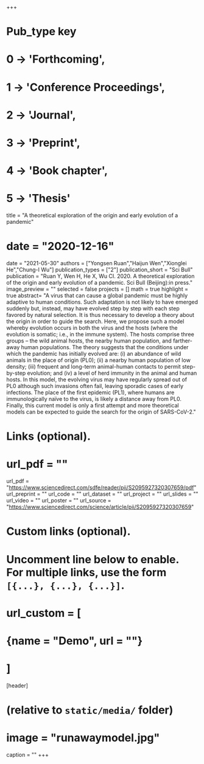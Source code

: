 +++
# Pub_type key
# 0 -> 'Forthcoming',
# 1 -> 'Conference Proceedings',
# 2 -> 'Journal',
# 3 -> 'Preprint',
# 4 -> 'Book chapter',
# 5 -> 'Thesis'


title = "A theoretical exploration of the origin and early evolution of a pandemic"
# date = "2020-12-16"
date = "2021-05-30"
authors = ["Yongsen Ruan","Haijun Wen","Xionglei He","Chung-I Wu"]
publication_types = ["2"]
publication_short = "Sci Bull"
publication = "Ruan Y, Wen H, He X, Wu CI. 2020. A theoretical exploration of the origin and early evolution of a pandemic. Sci Bull (Beijing):in press."
image_preview = ""
selected = false
projects = []
math = true
highlight = true
abstract= "A virus that can cause a global pandemic must be highly adaptive to human conditions. Such adaptation is not likely to have emerged suddenly but, instead, may have evolved step by step with each step favored by natural selection. It is thus necessary to develop a theory about the origin in order to guide the search. Here, we propose such a model whereby evolution occurs in both the virus and the hosts (where the evolution is somatic; i.e., in the immune system). The hosts comprise three groups – the wild animal hosts, the nearby human population, and farther-away human populations. The theory suggests that the conditions under which the pandemic has initially evolved are: (i) an abundance of wild animals in the place of origin (PL0); (ii) a nearby human population of low density; (iii) frequent and long-term animal-human contacts to permit step-by-step evolution; and (iv) a level of herd immunity in the animal and human hosts. In this model, the evolving virus may have regularly spread out of PL0 although such invasions often fail, leaving sporadic cases of early infections. The place of the first epidemic (PL1), where humans are immunologically naïve to the virus, is likely a distance away from PL0. Finally, this current model is only a first attempt and more theoretical models can be expected to guide the search for the origin of SARS-CoV-2."

# Links (optional).
# url_pdf = ""
url_pdf = "https://www.sciencedirect.com/sdfe/reader/pii/S2095927320307659/pdf"
url_preprint = ""
url_code = ""
url_dataset = ""
url_project = ""
url_slides = ""
url_video = ""
url_poster = ""
url_source = "https://www.sciencedirect.com/science/article/pii/S2095927320307659"

# Custom links (optional).
#   Uncomment line below to enable. For multiple links, use the form `[{...}, {...}, {...}]`.
# url_custom = [
# {name = "Demo", url = ""}
# ]

[header]
# (relative to `static/media/` folder)
# image = "runawaymodel.jpg"
caption = ""
+++


